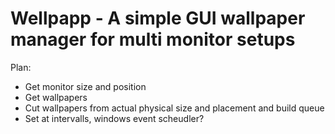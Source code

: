 # Wellpapp - A simple GUI wallpaper manager for multi monitor setups

Plan:

- Get monitor size and position
- Get wallpapers
- Cut wallpapers from actual physical size and placement and build queue
- Set at intervalls, windows event scheudler?
